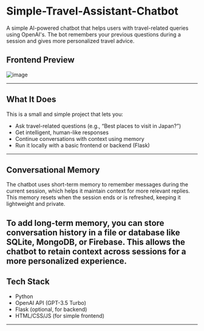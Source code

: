 # Simple-Travel-Assistant-Chatbot

A simple AI-powered chatbot that helps users with travel-related queries using OpenAI's. The bot remembers your previous questions during a session and gives more personalized travel advice.

##  Frontend Preview

![image](https://github.com/user-attachments/assets/99af9f5e-77ae-47ef-993e-c937c2a9f8ef)
 


---

## What It Does

This is a small and simple project that lets you:

- Ask travel-related questions (e.g., “Best places to visit in Japan?”)
- Get intelligent, human-like responses 
- Continue conversations with context using memory
- Run it locally with a basic frontend or backend (Flask)

---

## Conversational Memory

The chatbot uses short-term memory to remember messages during the current session, which helps it maintain context for more relevant replies. This memory resets when the session ends or is refreshed, keeping it lightweight and private.

To add long-term memory, you can store conversation history in a file or database like SQLite, MongoDB, or Firebase. This allows the chatbot to retain context across sessions for a more personalized experience.
---

## Tech Stack

- Python
- OpenAI API (GPT-3.5 Turbo)
- Flask (optional, for backend)
- HTML/CSS/JS (for simple frontend)

---






